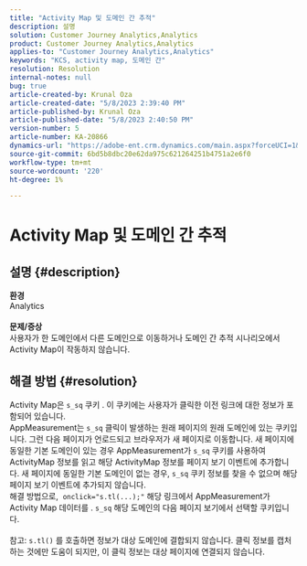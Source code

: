 ```yaml
---
title: "Activity Map 및 도메인 간 추적"
description: 설명
solution: Customer Journey Analytics,Analytics
product: Customer Journey Analytics,Analytics
applies-to: "Customer Journey Analytics,Analytics"
keywords: "KCS, activity map, 도메인 간"
resolution: Resolution
internal-notes: null
bug: true
article-created-by: Krunal Oza
article-created-date: "5/8/2023 2:39:40 PM"
article-published-by: Krunal Oza
article-published-date: "5/8/2023 2:40:50 PM"
version-number: 5
article-number: KA-20866
dynamics-url: "https://adobe-ent.crm.dynamics.com/main.aspx?forceUCI=1&pagetype=entityrecord&etn=knowledgearticle&id=01b5e223-aeed-ed11-8849-6045bd006268"
source-git-commit: 6bd5b8dbc20e62da975c621264251b4751a2e6f0
workflow-type: tm+mt
source-wordcount: '220'
ht-degree: 1%

---
```


# Activity Map 및 도메인 간 추적

## 설명 {#description}

<b>환경</b><br>Analytics<br> <br><b>문제/증상</b><br>사용자가 한 도메인에서 다른 도메인으로 이동하거나 도메인 간 추적 시나리오에서 Activity Map이 작동하지 않습니다.

## 해결 방법 {#resolution}

Activity Map은 `s_sq` 쿠키 . 이 쿠키에는 사용자가 클릭한 이전 링크에 대한 정보가 포함되어 있습니다.<br>AppMeasurement는 `s_sq` 클릭이 발생하는 원래 페이지의 원래 도메인에 있는 쿠키입니다. 그런 다음 페이지가 언로드되고 브라우저가 새 페이지로 이동합니다. 새 페이지에 동일한 기본 도메인이 있는 경우 AppMeasurement가 `s_sq` 쿠키를 사용하여 ActivityMap 정보를 읽고 해당 ActivityMap 정보를 페이지 보기 이벤트에 추가합니다. 새 페이지에 동일한 기본 도메인이 없는 경우, `s_sq` 쿠키 정보를 찾을 수 없으며 해당 페이지 보기 이벤트에 추가되지 않습니다.<br>해결 방법으로,  `onclick="s.tl(...);"` 해당 링크에서 AppMeasurement가 Activity Map 데이터를 . `s_sq` 해당 도메인의 다음 페이지 보기에서 선택할 쿠키입니다.<br> <br>참고: `s.tl()` 를 호출하면 정보가 대상 도메인에 결합되지 않습니다. 클릭 정보를 캡처하는 것에만 도움이 되지만, 이 클릭 정보는 대상 페이지에 연결되지 않습니다.<br>



